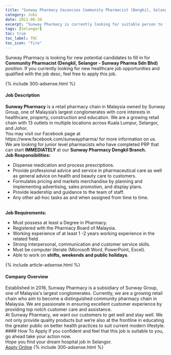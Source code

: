 ```yaml
---
title: "Sunway Pharmacy Vacancies Community Pharmacist (Dengkil, Selangor - Sunway Pharma Sdn Bhd)" 
category: Jobs 
date: 2021-06-30 
excerpt: "Sunway Pharmacy is currently looking for suitable person to fill in the Community Pharmacist (Dengkil, Selangor - Sunway Pharma Sdn Bhd) which positioned at Selangor" 
tags: [Selangor] 
toc: true 
toc_label: TOC 
toc_icon: "fire" 
--- 
```


<p>Sunway Pharmacy is looking for new potential candidates to fill in for <b>Community Pharmacist (Dengkil, Selangor - Sunway Pharma Sdn Bhd)</b> position. If you currently looking for new healthcare job opportunities and qualified with the job desc, feel free to apply this job.
</p>{% include 300-adsense.html %} 
<div><div><h4>Job Description</h4></div><div><div><span><div><div><div><strong>Sunway Pharmacy</strong> is a retail pharmacy chain in Malaysia owned by Sunway Group, one of Malaysia&#8217;s largest conglomerates with core interests in healthcare, property, construction and education. We are a growing retail chain with 13 outlets in multiple locations across Kuala Lumpur, Selangor, and Johor.</div><div>You may visit our Facebook page at https://www.facebook.com/sunwaypharma/ for more information on us.</div><div>We are looking for junior level pharmacists who have completed PRP that can start <strong>IMMEDIATELY </strong>at our <strong>Sunway Pharmacy Dengkil Branch.</strong></div><div><strong>Job Responsibilities:</strong></div><ul><li>Dispense medication and process prescriptions.</li><li>Provide professional advice and service in pharmaceutical care as well as general advice on health and beauty care to customers.</li><li>Formulates pricing and markets merchandise by planning and implementing advertising, sales promotion, and display plans.</li><li>Provide leadership and guidance to the team of staff.</li><li>Any other ad-hoc tasks as and when assigned from time to time.</li></ul><div><br><strong>Job Requirements:</strong></div><ul><li>Must possess at least a Degree in Pharmacy.</li><li>Registered with the Pharmacy Board of Malaysia.</li><li>Working experience of at least 1 -2 years working experience in the related field.</li><li>Strong interpersonal, communication and customer service skills.</li><li>Must be computer literate (Microsoft Word, PowerPoint, Excel).</li><li>Able to work on <strong>shifts, weekends and public holidays</strong>.</li></ul></div></div></span></div></div></div> 
{% include article-adsense.html %} 
<div><div><h4>Company Overview</h4></div><div><div><span><div><div>
<div>
		Established in 2016, Sunway Pharmacy is a subsidiary of Sunway Group, one of Malaysia's largest conglomerates. Currently, we are a growing retail chain who aim to become a distinguished community pharmacy chain in Malaysia. We are passionate in ensuring excellent customer experience by providing top notch customer care and assistance.</div>
<div>
		At Sunway Pharmacy, we want our customers to get well and stay well. We not only provide quality products but we&#8217;re also at the frontline in educating the greater public on better health practices to suit current modern lifestyle.</div>
</div></div></span></div></div></div> 
#### How To Apply 
If you confident and feel that this job is suitable to you, go ahead take your action now. <br/> 
Hope you find your dream hospital job in Selangor. <br/> 
<a href="https://www.jobstreet.com.my/en/job/community-pharmacist-dengkil-selangor-sunway-pharma-sdn-bhd-4600455?jobId=jobstreet-my-job-4600455" class="btn btn--warning" target="_blank" rel="nofollow noopenner">Apply Online</a> 
{% include 300-adsense.html %} 